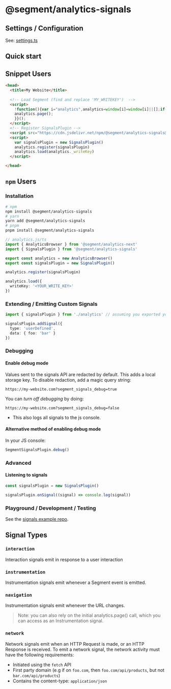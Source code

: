 #  @segment/analytics-signals 


## Settings / Configuration

See: [settings.ts](src/types/settings.ts)

## Quick start

## Snippet Users
```html
<head>
  <title>My Website</title>
  
  <!-- Load Segment (find and replace 'MY_WRITEKEY')  -->
  <script>
    !function(){var i="analytics",analytics=window[i]=window[i]||[];if(!analytics.initialize)if(analytics.invoked)window.console&&console.error&&console.error("Segment snippet included twice.");else{analytics.invoked=!0;analytics.methods=["trackSubmit","trackClick","trackLink","trackForm","pageview","identify","reset","group","track","ready","alias","debug","page","screen","once","off","on","addSourceMiddleware","addIntegrationMiddleware","setAnonymousId","addDestinationMiddleware","register"];analytics.factory=function(e){return function(){if(window[i].initialized)return window[i][e].apply(window[i],arguments);var n=Array.prototype.slice.call(arguments);if(["track","screen","alias","group","page","identify"].indexOf(e)>-1){var c=document.querySelector("link[rel='canonical']");n.push({__t:"bpc",c:c&&c.getAttribute("href")||void 0,p:location.pathname,u:location.href,s:location.search,t:document.title,r:document.referrer})}n.unshift(e);analytics.push(n);return analytics}};for(var n=0;n<analytics.methods.length;n++){var key=analytics.methods[n];analytics[key]=analytics.factory(key)}analytics.load=function(key,n){var t=document.createElement("script");t.type="text/javascript";t.async=!0;t.setAttribute("data-global-segment-analytics-key",i);t.src="https://cdn.segment.com/analytics.js/v1/" + key + "/analytics.min.js";var r=document.getElementsByTagName("script")[0];r.parentNode.insertBefore(t,r);analytics._loadOptions=n};analytics._writeKey="MY_WRITEKEY";;analytics.SNIPPET_VERSION="5.2.0";
    analytics.page();
    }}();
  </script>
  <!-- Register SignalsPlugin -->
  <script src="https://cdn.jsdelivr.net/npm/@segment/analytics-signals@latest/dist/umd/analytics-signals.umd.js"></script>
  <script>
    var signalsPlugin = new SignalsPlugin()
    analytics.register(signalsPlugin)
    analytics.load(analytics._writeKey)
  </script>

</head>
```

## `npm` Users
### Installation
```bash
# npm
npm install @segment/analytics-signals
# yarn
yarn add @segment/analytics-signals
# pnpm
pnpm install @segment/analytics-signals
```

```ts
// analytics.js/ts
import { AnalyticsBrowser } from '@segment/analytics-next'
import { SignalsPlugin } from '@segment/analytics-signals'

export const analytics = new AnalyticsBrowser()
export const signalsPlugin = new SignalsPlugin()

analytics.register(signalsPlugin)

analytics.load({
  writeKey: '<YOUR_WRITE_KEY>'
})

```
### Extending / Emitting Custom Signals
```ts
import { signalsPlugin } from './analytics' // assuming you exported your plugin instance.

signalsPlugin.addSignal({
  type: 'userDefined',
  data: { foo: 'bar' }
})
```

### Debugging
#### Enable debug mode
Values sent to the signals API are redacted by default.
This adds a local storage key.  To disable redaction, add a magic query string:
```
https://my-website.com?segment_signals_debug=true
```
You can *turn off debugging* by doing:
```
https://my-website.com?segment_signals_debug=false
```

* This also logs all signals to the js console.

#### Alternative method of enabling debug mode
In your JS console:
```js
SegmentSignalsPlugin.debug() 
```

### Advanced

#### Listening to signals
```ts
const signalsPlugin = new SignalsPlugin()

signalsPlugin.onSignal((signal) => console.log(signal))
```


### Playground / Development / Testing
See the [signals example repo](../signals-example).

## Signal Types

### `interaction`
Interaction signals emit in response to a user interaction

### `instrumentation`
Instrumentation signals emit whenever a Segment event is emitted.

### `navigation`
Instrumentation signals emit whenever the URL changes.

> Note: you can also rely on the initial analytics.page() call, which you can access as an Instrumentation signal.

### `network`
Network signals emit when an HTTP Request is made, or an HTTP Response is received. To emit a network signal, the network activity must have the following requirements:
- Initiated using the `fetch` API
- First party domain (e.g if on `foo.com`, then `foo.com/api/products`, but not `bar.com/api/products`)
- Contains the content-type: `application/json`



